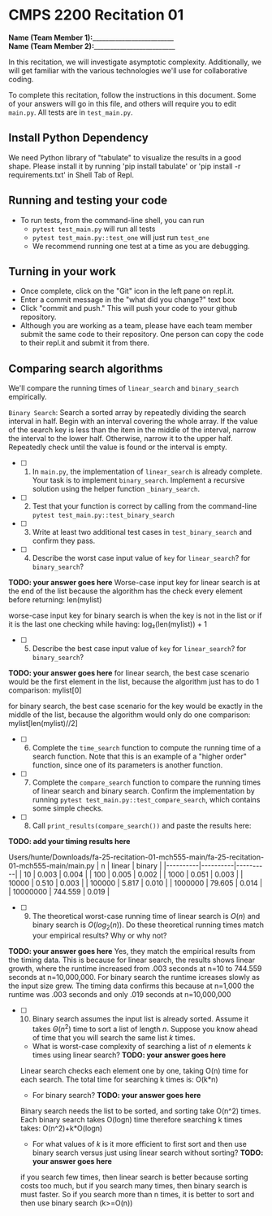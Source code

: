 # CMPS 2200  Recitation 01

**Name (Team Member 1):**_________________________  
**Name (Team Member 2):**_________________________

In this recitation, we will investigate asymptotic complexity. Additionally, we will get familiar with the various technologies we'll use for collaborative coding.

To complete this recitation, follow the instructions in this document. Some of your answers will go in this file, and others will require you to edit `main.py`. All tests are in `test_main.py`.

## Install Python Dependency

We need Python library of "tabulate" to visualize the results in a good shape. Please install it by running 'pip install tabulate' or 'pip install -r requirements.txt' in Shell Tab of Repl.  

## Running and testing your code

- To run tests, from the command-line shell, you can run
  + `pytest test_main.py` will run all tests
  + `pytest test_main.py::test_one` will just run `test_one`
  + We recommend running one test at a time as you are debugging.

## Turning in your work

- Once complete, click on the "Git" icon in the left pane on repl.it.
- Enter a commit message in the "what did you change?" text box
- Click "commit and push." This will push your code to your github repository.
- Although you are working as a team, please have each team member submit the same code to their repository. One person can copy the code to their repl.it and submit it from there.

## Comparing search algorithms

We'll compare the running times of `linear_search` and `binary_search` empirically.

`Binary Search`: Search a sorted array by repeatedly dividing the search interval in half. Begin with an interval covering the whole array. If the value of the search key is less than the item in the middle of the interval, narrow the interval to the lower half. Otherwise, narrow it to the upper half. Repeatedly check until the value is found or the interval is empty.

- [ ] 1. In `main.py`, the implementation of `linear_search` is already complete. Your task is to implement `binary_search`. Implement a recursive solution using the helper function `_binary_search`. 

- [ ] 2. Test that your function is correct by calling from the command-line `pytest test_main.py::test_binary_search`

- [ ] 3. Write at least two additional test cases in `test_binary_search` and confirm they pass.

- [ ] 4. Describe the worst case input value of `key` for `linear_search`? for `binary_search`? 

**TODO: your answer goes here**
Worse-case input key for linear search is at the end of the list because the algorithm has the check every element before returning: len(mylist)

worse-case input key for binary search is when the key is not in the list or if it is the last one checking while having: log₂(len(mylist)) + 1
 


- [ ] 5. Describe the best case input value of `key` for `linear_search`? for `binary_search`? 

**TODO: your answer goes here**
for linear search, the best case scenario would be the first element in the list, because the algorithm just has to do 1 comparison: mylist[0]

for binary search, the best case scenario for the key would be exactly in the middle of the list, because the algorithm would only do one comparison: mylist[len(mylist)//2]

- [ ] 6. Complete the `time_search` function to compute the running time of a search function. Note that this is an example of a "higher order" function, since one of its parameters is another function.

- [ ] 7. Complete the `compare_search` function to compare the running times of linear search and binary search. Confirm the implementation by running `pytest test_main.py::test_compare_search`, which contains some simple checks.

- [ ] 8. Call `print_results(compare_search())` and paste the results here:

**TODO: add your timing results here**

Users/hunte/Downloads/fa-25-recitation-01-mch555-main/fa-25-recitation-01-mch555-main/main.py
|        n |   linear |   binary |
|----------|----------|----------|
|       10 |    0.003 |    0.004 |
|      100 |    0.005 |    0.002 |
|     1000 |    0.051 |    0.003 |
|    10000 |    0.510 |    0.003 |
|   100000 |    5.817 |    0.010 |
|  1000000 |   79.605 |    0.014 |
| 10000000 |  744.559 |    0.019 |

- [ ] 9. The theoretical worst-case running time of linear search is $O(n)$ and binary search is $O(log_2(n))$. Do these theoretical running times match your empirical results? Why or why not?

**TODO: your answer goes here**
Yes, they match the empirical results from the timing data. This is because for linear search, the results shows linear growth, where the runtime increased from .003 seconds at n=10 to 744.559 seconds at n=10,000,000. For binary search the runtime icreases slowly as the input size grew. The timing data confirms this because at n=1,000 the runtime was .003 seconds and only .019 seconds at n=10,000,000

- [ ] 10. Binary search assumes the input list is already sorted. Assume it takes $\Theta(n^2)$ time to sort a list of length $n$. Suppose you know ahead of time that you will search the same list $k$ times. 
  + What is worst-case complexity of searching a list of $n$ elements $k$ times using linear search? **TODO: your answer goes here**

  Linear search checks each element one by one, taking O(n) time for each search. The total time for searching k times is:  O(k*n)

  + For binary search? **TODO: your answer goes here**

  Binary search needs the list to be sorted, and sorting take O(n^2) times. Each binary search takes O(logn) time therefore searching k times takes: O(n^2)+k*O(logn)

  + For what values of $k$ is it more efficient to first sort and then use binary search versus just using linear search without sorting? **TODO: your answer goes here**

  if you search few times, then linear search is better because sorting costs too much, but if you search many times, then binary search is must faster. So if you search more than n times, it is better to sort and then use binary search (k>=O(n))
  
      
